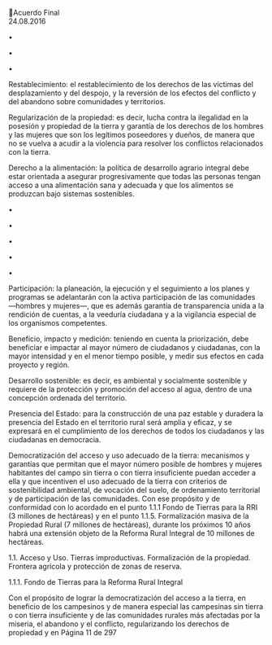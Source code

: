 Acuerdo Final  
24.08.2016  

•

•

•

Restablecimiento: el restablecimiento de los derechos de las víctimas del desplazamiento y del 
despojo,  y  la  reversión  de  los  efectos  del  conflicto  y  del  abandono  sobre  comunidades  y 
territorios. 
 
Regularización de la propiedad: es decir, lucha contra la ilegalidad en la posesión y propiedad de 
la tierra y garantía de los derechos de los hombres y las mujeres que son los legítimos poseedores 
y  dueños,  de  manera  que  no  se  vuelva  a  acudir  a  la  violencia  para  resolver  los  conflictos 
relacionados con la tierra. 
 
Derecho  a  la  alimentación:  la  política  de  desarrollo  agrario  integral  debe  estar  orientada  a 
asegurar  progresivamente  que  todas  las  personas  tengan  acceso  a  una  alimentación  sana  y 
adecuada y que los alimentos se produzcan bajo sistemas sostenibles. 

 
•

•

•

•

•

Participación: la planeación, la ejecución y el seguimiento a los planes y programas se adelantarán 
con la activa participación de las comunidades —hombres y mujeres—, que es además garantía 
de transparencia unida a la rendición de cuentas, a la veeduría ciudadana y a la vigilancia especial 
de los organismos competentes. 
 
Beneficio, impacto y medición: teniendo en cuenta la priorización, debe beneficiar e impactar al 
mayor  número  de  ciudadanos  y  ciudadanas,  con  la  mayor  intensidad  y  en  el  menor  tiempo 
posible, y medir sus efectos en cada proyecto y región.  
 
Desarrollo sostenible: es decir, es ambiental y socialmente sostenible y requiere de la protección 
y promoción del acceso al agua, dentro de una concepción ordenada del territorio. 
 
Presencia del Estado: para la construcción de una paz estable y duradera la presencia del Estado 
en el territorio rural será amplia y eficaz, y se expresará en el cumplimiento de los derechos de 
todos los ciudadanos y las ciudadanas en democracia.  
 
Democratización del acceso y uso adecuado de la tierra: mecanismos y garantías que permitan 
que el mayor número posible de hombres y mujeres habitantes del campo sin tierra o con tierra 
insuficiente puedan acceder a ella y que incentiven el uso adecuado de la tierra con criterios de 
sostenibilidad ambiental, de vocación del suelo, de ordenamiento territorial y de participación de 
las comunidades. Con ese propósito y de conformidad con lo acordado en el punto 1.1.1 Fondo 
de Tierras para la RRI (3 millones de hectáreas) y en el punto 1.1.5. Formalización masiva de la 
Propiedad  Rural  (7  millones  de  hectáreas),  durante  los  próximos  10  años  habrá  una  extensión 
objeto de la Reforma Rural Integral de 10 millones de hectáreas. 

 
1.1. Acceso  y  Uso.  Tierras  improductivas.  Formalización  de  la  propiedad.  Frontera  agrícola  y 
protección de zonas de reserva. 
 
1.1.1. Fondo de Tierras para la Reforma Rural Integral 
 
Con el propósito de lograr la democratización del acceso a la tierra, en beneficio de los campesinos y de 
manera  especial  las  campesinas  sin  tierra  o  con  tierra  insuficiente  y  de  las  comunidades  rurales  más 
afectadas  por  la  miseria,  el  abandono  y  el  conflicto,  regularizando  los  derechos  de  propiedad  y  en 
Página 11 de 297 
 

